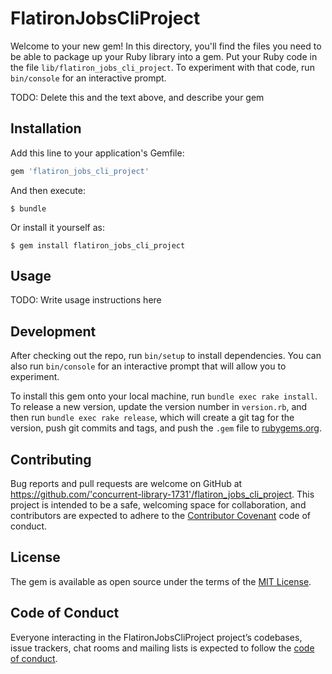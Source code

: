 # FlatironJobsCliProject

Welcome to your new gem! In this directory, you'll find the files you need to be able to package up your Ruby library into a gem. Put your Ruby code in the file `lib/flatiron_jobs_cli_project`. To experiment with that code, run `bin/console` for an interactive prompt.

TODO: Delete this and the text above, and describe your gem

## Installation

Add this line to your application's Gemfile:

```ruby
gem 'flatiron_jobs_cli_project'
```

And then execute:

    $ bundle

Or install it yourself as:

    $ gem install flatiron_jobs_cli_project

## Usage

TODO: Write usage instructions here

## Development

After checking out the repo, run `bin/setup` to install dependencies. You can also run `bin/console` for an interactive prompt that will allow you to experiment.

To install this gem onto your local machine, run `bundle exec rake install`. To release a new version, update the version number in `version.rb`, and then run `bundle exec rake release`, which will create a git tag for the version, push git commits and tags, and push the `.gem` file to [rubygems.org](https://rubygems.org).

## Contributing

Bug reports and pull requests are welcome on GitHub at https://github.com/'concurrent-library-1731'/flatiron_jobs_cli_project. This project is intended to be a safe, welcoming space for collaboration, and contributors are expected to adhere to the [Contributor Covenant](http://contributor-covenant.org) code of conduct.

## License

The gem is available as open source under the terms of the [MIT License](https://opensource.org/licenses/MIT).

## Code of Conduct

Everyone interacting in the FlatironJobsCliProject project’s codebases, issue trackers, chat rooms and mailing lists is expected to follow the [code of conduct](https://github.com/'concurrent-library-1731'/flatiron_jobs_cli_project/blob/master/CODE_OF_CONDUCT.md).

